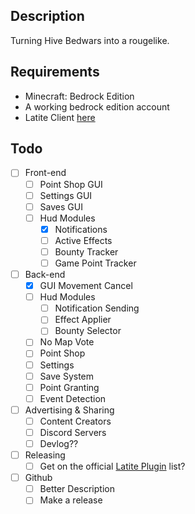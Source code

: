 ## Description
Turning Hive Bedwars into a rougelike.
## Requirements
- Minecraft: Bedrock Edition
- A working bedrock edition account
- Latite Client [here](https://latite.net)
## Todo
- [ ] Front-end
    - [ ] Point Shop GUI
    - [ ] Settings GUI
    - [ ] Saves GUI
    - [ ] Hud Modules
        - [x] Notifications
        - [ ] Active Effects
        - [ ] Bounty Tracker
        - [ ] Game Point Tracker
- [ ] Back-end
    - [x] GUI Movement Cancel
    - [ ] Hud Modules
        - [ ] Notification Sending
        - [ ] Effect Applier
        - [ ] Bounty Selector
    - [ ] No Map Vote
    - [ ] Point Shop
    - [ ] Settings
    - [ ] Save System
    - [ ] Point Granting
    - [ ] Event Detection
- [ ] Advertising & Sharing
    - [ ] Content Creators
    - [ ] Discord Servers
    - [ ] Devlog??
- [ ] Releasing
    - [ ] Get on the official [Latite Plugin](https://latite.net/plugins) list?
- [ ] Github
    - [ ] Better Description
    - [ ] Make a release